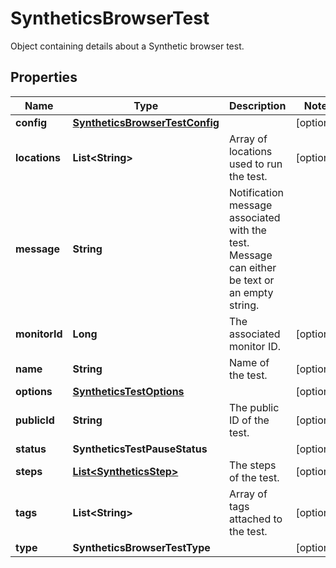 

# SyntheticsBrowserTest

Object containing details about a Synthetic browser test.
## Properties

Name | Type | Description | Notes
------------ | ------------- | ------------- | -------------
**config** | [**SyntheticsBrowserTestConfig**](SyntheticsBrowserTestConfig.md) |  |  [optional]
**locations** | **List&lt;String&gt;** | Array of locations used to run the test. |  [optional]
**message** | **String** | Notification message associated with the test. Message can either be text or an empty string. | 
**monitorId** | **Long** | The associated monitor ID. |  [optional]
**name** | **String** | Name of the test. |  [optional]
**options** | [**SyntheticsTestOptions**](SyntheticsTestOptions.md) |  |  [optional]
**publicId** | **String** | The public ID of the test. |  [optional]
**status** | **SyntheticsTestPauseStatus** |  |  [optional]
**steps** | [**List&lt;SyntheticsStep&gt;**](SyntheticsStep.md) | The steps of the test. |  [optional]
**tags** | **List&lt;String&gt;** | Array of tags attached to the test. |  [optional]
**type** | **SyntheticsBrowserTestType** |  |  [optional]



